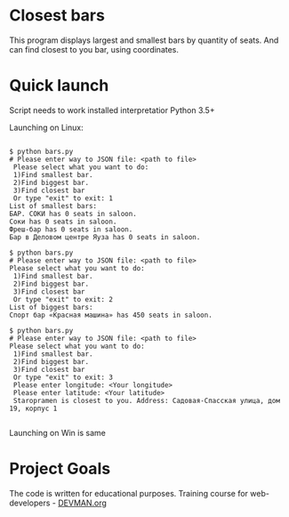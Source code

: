# Closest bars
This program displays largest and smallest bars by quantity of seats. And can
find closest to you bar, using coordinates.

# Quick launch

Script needs to work installed interpretatior Python 3.5+


Launching on Linux:

```#!bash

$ python bars.py 
# Please enter way to JSON file: <path to file>
 Please select what you want to do: 
 1)Find smallest bar. 
 2)Find biggest bar. 
 3)Find closest bar
 Or type "exit" to exit: 1
List of smallest bars:
БАР. СОКИ has 0 seats in saloon.
Соки has 0 seats in saloon.
Фреш-бар has 0 seats in saloon.
Бар в Деловом центре Яуза has 0 seats in saloon.

$ python bars.py 
# Please enter way to JSON file: <path to file>
Please select what you want to do: 
 1)Find smallest bar. 
 2)Find biggest bar. 
 3)Find closest bar
 Or type "exit" to exit: 2
List of biggest bars:
Спорт бар «Красная машина» has 450 seats in saloon.

$ python bars.py 
# Please enter way to JSON file: <path to file>
Please select what you want to do: 
 1)Find smallest bar. 
 2)Find biggest bar. 
 3)Find closest bar
 Or type "exit" to exit: 3
 Please enter longitude: <Your longitude>
 Please enter latitude: <Your latitude>
 Staropramen is closest to you. Address: Садовая-Спасская улица, дом 19, корпус 1
 
```

Launching on Win is same

# Project Goals

The code is written for educational purposes. Training course for web-developers - [DEVMAN.org](https://devman.org)
